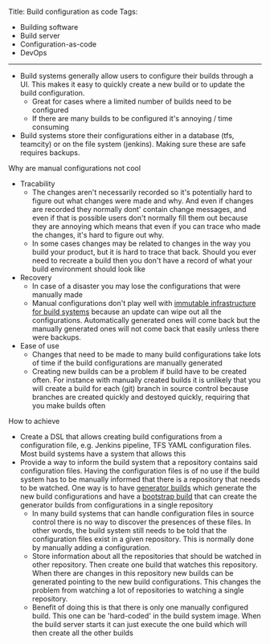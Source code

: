 Title: Build configuration as code
Tags:
  - Building software
  - Build server
  - Configuration-as-code
  - DevOps
---

- Build systems generally allow users to configure their builds through a UI. This makes it
  easy to quickly create a new build or to update the build configuration.
  - Great for cases where a limited number of builds need to be configured
  - If there are many builds to be configured it's annoying / time consuming
- Build systems store their configurations either in a database (tfs, teamcity) or on the file system
  (jenkins). Making sure these are safe requires backups.

Why are manual configurations not cool

- Tracability
  - The changes aren't necessarily recorded so it's potentially hard to figure out what changes
    were made and why. And even if changes are recorded they normally dont' contain change messages,
    and even if that is possible users don't normally fill them out because they are annoying which
    means that even if you can trace who made the changes, it's hard to figure out why.
  - In some cases changes may be related to changes in the way you build your product, but
    it is hard to trace that back. Should you ever need to recreate a build then you don't have a record
    of what your build environment should look like
- Recovery
  - In case of a disaster you may lose the configurations that were manually made
  - Manual configurations don't play well with
    [immutable infrastructure for build systems](Software-development-pipeline-considerations-for-infrastructure-improvements.html)
    because an update can wipe out all the configurations. Automatically generated ones will come
    back but the manually generated ones will not come back that easily unless there were backups.
- Ease of use
  - Changes that need to be made to many build configurations take lots of time if the build configurations
    are manually generated
  - Creating new builds can be a problem if build have to be created often. For instance with manually
    created builds it is unlikely that you will create a build for each (git) branch in source control
    because branches are created quickly and destoyed quickly, requiring that you make builds often

How to achieve

- Create a DSL that allows creating build configurations from a configuration file, e.g. Jenkins pipeline,
  TFS YAML configuration files. Most build systems have a system that allows this
- Provide a way to inform the build system that a repository contains said configuration files. Having
  the configuration files is of no use if the build system has to be manually informed that there is a
  repository that needs to be watched. One way is to have [generator builds]() which generate the
  new build configurations and have a [bootstrap build]() that can create the generator builds from
  configurations in a single repository
  - In many build systems that can handle configuration files in source control there is no way to
    discover the presences of these files. In other words, the build system still needs to be told
    that the configuration files exist in a given repository. This is normally done by manually
    adding a configuration.
  - Store information about all the repositories that should be watched in other repository. Then
    create one build that watches this repository. When there are changes in this repository new
    builds can be generated pointing to the new build configurations. This changes the problem from
    watching a lot of repositories to watching a single repository.
  - Benefit of doing this is that there is only one manually configured build. This one can be
    'hard-coded' in the build system image. When the build server starts it can just execute the
    one build which will then create all the other builds
